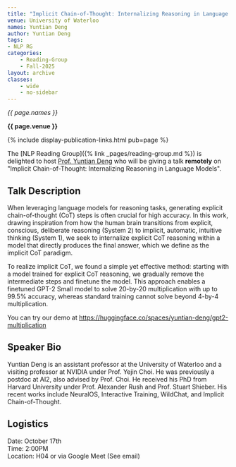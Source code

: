 ```yaml
---
title: "Implicit Chain-of-Thought: Internalizing Reasoning in Language Models"
venue: University of Waterloo
names: Yuntian Deng
author: Yuntian Deng
tags:
- NLP RG
categories:
    - Reading-Group
    - Fall-2025
layout: archive
classes:
    - wide
    - no-sidebar
---
```


*{{ page.names }}*

**{{ page.venue }}**

{% include display-publication-links.html pub=page %}

The [NLP Reading Group]({% link _pages/reading-group.md %}) is delighted to host [Prof. Yuntian Deng](https://yuntiandeng.com/) who will be giving a talk **remotely** on "Implicit Chain-of-Thought: Internalizing Reasoning in Language Models".

## Talk Description
When leveraging language models for reasoning tasks, generating explicit chain-of-thought (CoT) steps is often crucial for high accuracy. In this work, drawing inspiration from how the human brain transitions from explicit, conscious, deliberate reasoning (System 2) to implicit, automatic, intuitive thinking (System 1), we seek to internalize explicit CoT reasoning within a model that directly produces the final answer, which we define as the implicit CoT paradigm.
 
To realize implicit CoT, we found a simple yet effective method: starting with a model trained for explicit CoT reasoning, we gradually remove the intermediate steps and finetune the model. This approach enables a finetuned GPT-2 Small model to solve 20-by-20 multiplication with up to 99.5% accuracy, whereas standard training cannot solve beyond 4-by-4 multiplication.
 
You can try our demo at https://huggingface.co/spaces/yuntian-deng/gpt2-multiplication

## Speaker Bio

Yuntian Deng is an assistant professor at the University of Waterloo and a visiting professor at NVIDIA under Prof. Yejin Choi. He was previously a postdoc at AI2, also advised by Prof. Choi. He received his PhD from Harvard University under Prof. Alexander Rush and Prof. Stuart Shieber. His recent works include NeuralOS, Interactive Training, WildChat, and Implicit Chain-of-Thought.

## Logistics

Date: October 17th<br>
Time: 2:00PM <br>
Location: H04 or via Google Meet (See email)
